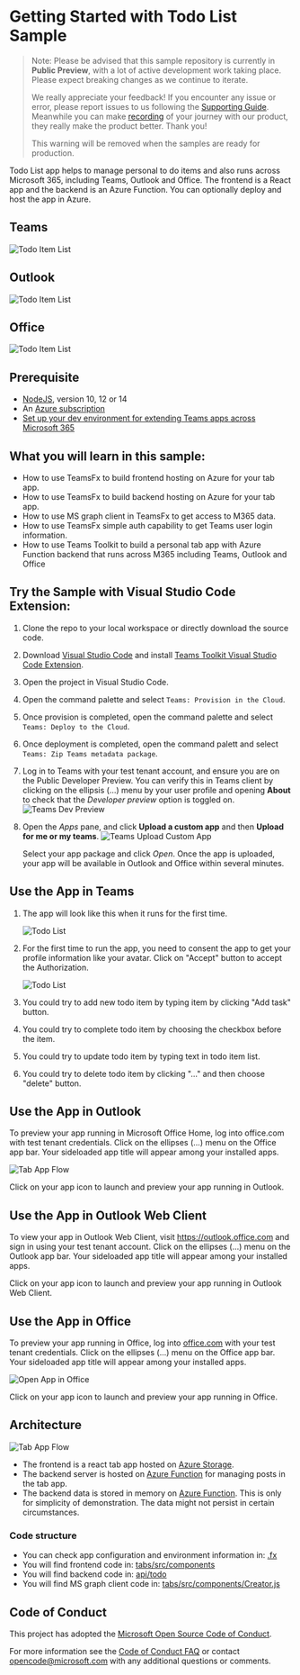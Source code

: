 # Getting Started with Todo List Sample

> Note: Please be advised that this sample repository is currently in **Public Preview**, with a lot of active development work taking place. Please expect breaking changes as we continue to iterate. 
> 
> We really appreciate your feedback! If you encounter any issue or error, please report issues to us following the [Supporting Guide](./../SUPPORT.md). Meanwhile you can make [recording](https://aka.ms/teamsfx-record) of your journey with our product, they really make the product better. Thank you!
>  
> This warning will be removed when the samples are ready for production.

Todo List app helps to manage personal to do items and also runs across Microsoft 365, including Teams, Outlook and Office. The frontend is a React app and the backend is an Azure Function. You can optionally deploy and host the app in Azure.

## Teams
![Todo Item List](images/teams.gif)

## Outlook
![Todo Item List](images/outlook.gif)

## Office
![Todo Item List](images/office.gif)

## Prerequisite
- [NodeJS](https://nodejs.org/en/), version 10, 12 or 14
- An [Azure subscription](https://azure.microsoft.com/en-us/free/)
- [Set up your dev environment for extending Teams apps across Microsoft 365](https://aka.ms/teamsfx-m365-apps-prerequisites)

## What you will learn in this sample:

- How to use TeamsFx to build frontend hosting on Azure for your tab app.
- How to use TeamsFx to build backend hosting on Azure for your tab app.
- How to use MS graph client in TeamsFx to get access to M365 data.
- How to use TeamsFx simple auth capability to get Teams user login information.
- How to use Teams Toolkit to build a personal tab app with Azure Function backend that runs across M365 including Teams, Outlook and Office

## Try the Sample with Visual Studio Code Extension:
1. Clone the repo to your local workspace or directly download the source code.
2. Download [Visual Studio Code](https://code.visualstudio.com) and install [Teams Toolkit Visual Studio Code Extension](https://aka.ms/teams-toolkit).
3. Open the project in Visual Studio Code.
4. Open the command palette and select `Teams: Provision in the Cloud`. 
5. Once provision is completed, open the command palette and select `Teams: Deploy to the Cloud`.
6. Once deployment is completed, open the command palett and select `Teams: Zip Teams metadata package`.
7. Log in to Teams with your test tenant account, and ensure you are on the Public Developer Preview. You can verify this in Teams client by clicking on the ellipsis (...) menu by your user profile and opening **About** to check that the *Developer preview* option is toggled on.
   ![Teams Dev Preview](images/teams-dev-preview.png)
8.  Open the *Apps* pane, and click **Upload a custom app** and then **Upload for me or my teams**.
    ![Teams Upload Custom App](images/teams-upload-custom-app.png)

    Select your app package and click *Open*. Once the app is uploaded, your app will be available in Outlook and Office within several minutes.

## Use the App in Teams

1. The app will look like this when it runs for the first time.

    ![Todo List](images/StartPage.jpg)
1. For the first time to run the app, you need to consent the app to get your profile information like your avatar. Click on "Accept" button to accept the Authorization.

    ![Todo List](images/Consent.jpg)
1. You could try to add new todo item by typing item by clicking "Add task" button.
1. You could try to complete todo item by choosing the checkbox before the item.
1. You could try to update todo item by typing text in todo item list.
1. You could try to delete todo item by clicking "..." and then choose "delete" button.

## Use the App in Outlook
To preview your app running in Microsoft Office Home, log into office.com with test tenant credentials. Click on the ellipses (...) menu on the Office app bar. Your sideloaded app title will appear among your installed apps.

![Tab App Flow](images/OpenAppInOutlook.jpg)

Click on your app icon to launch and preview your app running in Outlook.

## Use the App in Outlook Web Client
To view your app in Outlook Web Client, visit https://outlook.office.com and sign in using your test tenant account. Click on the ellipses (...) menu on the Outlook app bar. Your sideloaded app title will appear among your installed apps.

Click on your app icon to launch and preview your app running in Outlook Web Client.

## Use the App in Office
To preview your app running in Office, log into [office.com](https://www.office.com/) with your test tenant credentials. Click on the ellipses (...) menu on the Office app bar. Your sideloaded app title will appear among your installed apps.

![Open App in Office](images/OpenAppInOffice.jpg)

Click on your app icon to launch and preview your app running in Office.

## Architecture

![Tab App Flow](images/TabAppFlow.jpg)
- The frontend is a react tab app hosted on [Azure Storage](https://docs.microsoft.com/en-us/azure/storage/).
- The backend server is hosted on [Azure Function](https://docs.microsoft.com/en-us/azure/azure-functions/) for managing posts in the tab app.
- The backend data is stored in memory on [Azure Function](https://docs.microsoft.com/en-us/azure/azure-functions/). This is only for simplicity of demonstration. The data might not persist in certain circumstances.

### Code structure

- You can check app configuration and environment information in: [.fx](.fx)
- You will find frontend code in: [tabs/src/components](tabs/src/components)
- You will find backend code in: [api/todo](api/todo)
- You will find MS graph client code in: [tabs/src/components/Creator.js](tabs/src/components/Creator.js)

## Code of Conduct
This project has adopted the [Microsoft Open Source Code of Conduct](https://opensource.microsoft.com/codeofconduct/).

For more information see the [Code of Conduct FAQ](https://opensource.microsoft.com/codeofconduct/faq/) or
contact [opencode@microsoft.com](mailto:opencode@microsoft.com) with any additional questions or comments.
